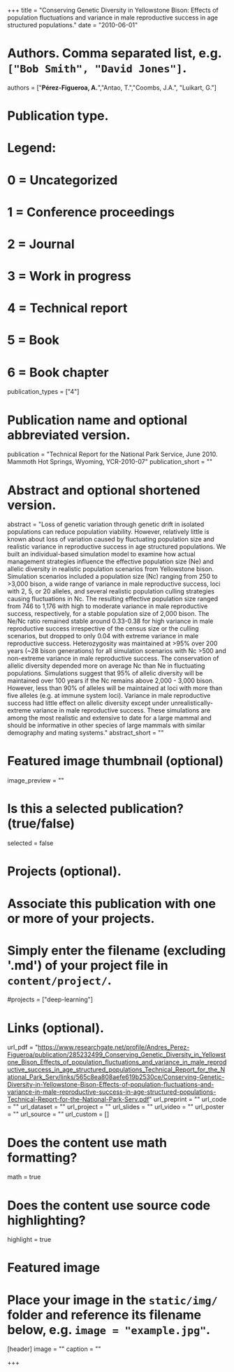 +++
title = "Conserving Genetic Diversity in Yellowstone Bison: Effects of population fluctuations and variance in male reproductive success in age structured populations."
date = "2010-06-01"

# Authors. Comma separated list, e.g. `["Bob Smith", "David Jones"]`.
authors = ["**Pérez-Figueroa, A.**","Antao, T.","Coombs, J.A.", "Luikart, G."]

# Publication type.
# Legend:
# 0 = Uncategorized
# 1 = Conference proceedings
# 2 = Journal
# 3 = Work in progress
# 4 = Technical report
# 5 = Book
# 6 = Book chapter
publication_types = ["4"]

# Publication name and optional abbreviated version.
publication = "Technical Report for the National Park Service, June 2010. Mammoth Hot Springs, Wyoming, YCR-2010-07"
publication_short = ""

# Abstract and optional shortened version.
abstract = "Loss of genetic variation through genetic drift in isolated populations can reduce population viability. However, relatively little is known about loss of variation caused by fluctuating population size and realistic variance in reproductive success in age structured populations. We built an individual-based simulation model to examine how actual management strategies influence the effective population size (Ne) and allelic diversity in realistic population scenarios from Yellowstone bison. Simulation scenarios included a population size (Nc) ranging from 250 to >3,000 bison, a wide range of variance in male reproductive success, loci with 2, 5, or 20 alleles, and several realistic population culling strategies causing fluctuations in Nc. The resulting effective population size ranged from 746 to 1,176 with high to moderate variance in male reproductive success, respectively, for a stable population size of 2,000 bison. The Ne/Nc ratio remained stable around 0.33-0.38 for high variance in male reproductive success irrespective of the census size or the culling scenarios, but dropped to only 0.04 with extreme variance in male reproductive success. Heterozygosity was maintained at >95% over 200 years (~28 bison generations) for all simulation scenarios with Nc >500 and non-extreme variance in male reproductive success. The conservation of allelic diversity depended more on average Nc than Ne in fluctuating populations. Simulations suggest that 95% of allelic diversity will be maintained over 100 years if the Nc remains above 2,000 - 3,000 bison. However, less than 90% of alleles will be maintained at loci with more than five alleles (e.g. at immune system loci). Variance in male reproductive success had little effect on allelic diversity except under unrealistically-extreme variance in male reproductive success. These simulations are among the most realistic and extensive to date for a large mammal and should be informative in other species of large mammals with similar demography and mating systems."
abstract_short = ""

# Featured image thumbnail (optional)
image_preview = ""

# Is this a selected publication? (true/false)
selected = false

# Projects (optional).
#   Associate this publication with one or more of your projects.
#   Simply enter the filename (excluding '.md') of your project file in `content/project/`.
#projects = ["deep-learning"]

# Links (optional).
url_pdf = "https://www.researchgate.net/profile/Andres_Perez-Figueroa/publication/285232499_Conserving_Genetic_Diversity_in_Yellowstone_Bison_Effects_of_population_fluctuations_and_variance_in_male_reproductive_success_in_age_structured_populations_Technical_Report_for_the_National_Park_Serv/links/565c8ea808aefe619b2530ce/Conserving-Genetic-Diversity-in-Yellowstone-Bison-Effects-of-population-fluctuations-and-variance-in-male-reproductive-success-in-age-structured-populations-Technical-Report-for-the-National-Park-Serv.pdf"
url_preprint = ""
url_code = ""
url_dataset = ""
url_project = ""
url_slides = ""
url_video = ""
url_poster = ""
url_source = ""
url_custom = []

# Does the content use math formatting?
math = true

# Does the content use source code highlighting?
highlight = true

# Featured image
# Place your image in the `static/img/` folder and reference its filename below, e.g. `image = "example.jpg"`.
[header]
image = ""
caption = ""

+++


